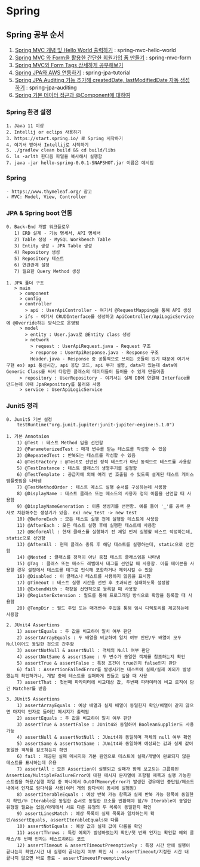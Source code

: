 # Spring

## Spring 공부 순서

1. [Spring MVC 개념 및 Hello World 출력하기](https://velog.io/@guri_coding/Spring-MVC-%EA%B8%B0%EC%B4%88-%EA%B3%B5%EB%B6%80%ED%95%98%EA%B8%B0) : spring-mvc-hello-world
2. [Spring MVC 와 Form을 활용한 간단한 회원가입 폼 만들기](https://velog.io/@guri_coding/Spring-MVC-%EC%99%80-Form%EC%9D%84-%ED%99%9C%EC%9A%A9%ED%95%9C-%ED%9A%8C%EC%9B%90%EA%B0%80%EC%9E%85%ED%95%98%EA%B8%B0) : spring-mvc-form
3. [Spring MVC와 Form Tags 상세하게 공부해보기](https://velog.io/@guri_coding/Spring-MVC%EC%99%80-Form-Tags-%EC%83%81%EC%84%B8%ED%95%98%EA%B2%8C-%EA%B3%B5%EB%B6%80%ED%95%B4%EB%B3%B4%EA%B8%B0)
4. [Spring JPA와 AWS 연동하기](https://velog.io/@guri_coding/Spring-JPA-%EC%99%80-AWS-%EC%97%B0%EB%8F%99%ED%95%98%EA%B8%B0) : spring-jpa-tutorial
5. [Spring JPA Auditing 기능 추가해 createdDate, lastModifiedDate 자동 생성하기](https://velog.io/@guri_coding/Spring-JPA-Auditing-%EA%B8%B0%EB%8A%A5-%EC%B6%94%EA%B0%80%ED%95%B4-createdDate-lastModifiedDate-%EC%9E%90%EB%8F%99-%EC%83%9D%EC%84%B1%ED%95%98%EA%B8%B0) : spring-jpa-auditing
6. [Spring 기본 데이터 접근과 @Component에 대하여](https://velog.io/@guri_coding/Spring-%EA%B8%B0%EB%B3%B8-%EB%8D%B0%EC%9D%B4%ED%84%B0-%EC%A0%91%EA%B7%BC%EA%B3%BC-Component%EC%97%90-%EB%8C%80%ED%95%98%EC%97%AC)

### Spring 환경 설정
    1. Java 11 이상
    2. Intellij or eclips 사용하기
    3. https://start.spring.io/ 로 Spring 시작하기
    4. 여기서 받아서 Intellij로 시작하기
    5. ./gradlew clean build && cd build/libs
    6. ls -arlth 한다음 파일을 복사해서 실행함
    7. java -jar hello-spring-0.0.1-SNAPSHOT.jar 이름은 예시임 

### Spring
    - https://www.thymeleaf.org/ 참고
    - MVC: Model, View, Controller

### JPA & Spring boot 연동

    0. Back-End 개발 워크플로우
       1) ERD 설계 - 기능 명세서, API 명세서
       2) Table 생성 - MySQL Workbench Table
       3) Entity 생성 - JPA Table 생성
       4) Repository 생성
       5) Repository 테스트
       6) 연관관계 설정
       7) 필요한 Query Method 생성
    
    1. JPA 폴더 구조
       > main
         > component
         > config
         > controller
           > api : UserApiController - 여기서 @RequestMapping을 통해 API 생성
         > ifs - 여기서 CRUDInterface를 생성하고 ApiController/ApiLogicService에 @Override하는 방식으로 운영됨
         > model
           > entity : User.java로 @Entity class 생성
           > network
             > request : UserApiRequest.java - Request 구조 
             > response : UserApiResponse.java - Response 구조
             Header.java - Response 중 공통적으로 쓰이는 것들이 있기 때문에 여기서 구현 ex) api 통신시간, api 응답 코드, api 부가 설명, data가 있는데 data에 Generic Class를 써서 다양한 클래스의 데이터들이 들어올 수 있게 만들어줌
         > repository : UserRepository - 여기서는 실제 DB에 연결해 Interface를 만드는데 이때 JpaRepository를 불러와 사용
         > service : UserApiLogicService
      
### Junit5 정리

    0. Junit5 기본 설정
        testRuntime("org.junit.jupiter:junit-jupiter-engine:5.1.0")

    1. 기본 Annotaion
        1) @Test : 테스트 Method 임을 선언함
        2) @ParameterizedTest : 매개 변수를 받는 테스트를 작성할 수 있음
        3) @RepeatedTest : 반복되는 테스트를 작성할 수 있음
        4) @TestFactory : @Test로 선언된 정적 테스트가 아닌 동적으로 테스트를 사용함
        5) @TestInstance : 테스트 클래스의 생명주기를 설정함
        6) @TestTemplate : 공급자에 의해 여러 번 호출될 수 있도록 설계된 테스트 케이스 템플릿임을 나타냄
        7) @TestMethodOrder : 테스트 메소드 실행 순서를 구성하는데 사용함
        8) @DisplayName : 테스트 클래스 또는 메소드의 사용자 정의 이름을 선언할 때 사용함
        9) @DisplayNameGeneration : 이름 생성기를 선언함. 예를 들어 '_'를 공백 문자로 치환해주는 생성기가 있음. ex) new_test -> new test
        10) @BeforeEach : 모든 테스트 실행 전에 실행할 테스트에 사용함
        11) @AfterEach : 모든 테스트 실행 후에 실행한 테스트에 사용함
        12) @BeforeAll : 현재 클래스를 실행하기 전 제일 먼저 실행할 테스트 작성하는데, static으로 선언함
        13) @AfterAll : 현재 클래스 종류 후 해당 테스트를 실행하는데, static으로 선언함
        14) @Nested : 클래스를 정적이 아닌 중첩 테스트 클래스임을 나타냄
        15) @Tag : 클래스 또는 메소드 레벨에서 태그를 선언할 때 사용함. 이를 메이븐을 사용할 경우 설정에서 테스트를 태그로 인식해 포함하거나 제외시킬 수 있음
        16) @Disabled : 이 클래스나 테스트를 사용하지 않음을 표시함
        17) @Timeout : 테스트 실행 시간을 선언 후 초과되면 실패하도록 설정함
        18) @ExtendWith : 확장을 선언적으로 등록할 때 사용함
        19) @RegisterExtension : 필드를 통해 프로그래밍 방식으로 확장을 등록할 때 사용함
        20) @TempDir : 필드 주입 또는 매개변수 주입을 통해 임시 디렉토리를 제공하는데 사용함
    
    2. JUnit4 Assertions
        1) assertEquals : 두 값을 비교하여 일치 여부 판단
        2) assertArrayEquals : 두 배열을 비교하여 일치 여부 판단/두 배열이 모두 Null이어도 동일한 것으로 간주함
        3) assertNotNull & assertNull : 객체의 Null 여부 판단
        4) assertNotSame & assertSame : 두 변수가 동일한 객체를 참조하는지 확인
        5) assertTrue & assertFalse : 특정 조건이 true인지 false인지 판단
        6) fail : AssertionFailedError를 발생시키는 테스트에 실패/실제 예외가 발생했는지 확인하거나, 개발 중에 테스트를 실패하게 만들고 싶을 때 사용
        7) assertThat : 첫번째 파라미터에 비교대상 값, 두번째 파라미터에 비교 로직이 담긴 Matcher를 받음
    
    3. JUnit5 Assertions
        1) assertArrayEquals : 예상 배열과 실제 배열이 동일한지 확인/배열이 같지 않으면 마지막 인자로 들어간 메시지가 출력됨
        2) assertEquals : 두 값을 비교하여 일치 여부 판단
        3) assertTrue & assertFalse : JUnit4와 동일하며 BooleanSupplier도 사용 가능
        4) assertNull & assertNotNull : JUnit4와 동일하며 객체의 null 여부 확인
        5) assertSame & assertNotSame : JUnit4와 동일하며 예상되는 값과 실제 값이 동일한 객체를 참조하는지 확인
        6) fail : 제공된 실패 메시지와 기본 원인으로 테스트에 실패/개발이 완료되지 않은 테스트를 표시하는데 유용
        7) assertAll : 모든 Assertion이 실행되고 실패가 함께 보고되는 그룹화된 Assertion/MultipleFailureError에 대한 메시지 문자열에 포함될 제목과 실행 가능한 스트림을 허용/실행 파일 중 하나에서 OutOfMemoryError가 발생한 경우에만 중단됨/메소드 내에서 인자로 람다식을 사용(여러 개의 람다식이 동시에 실행됨)
        8) assertIterableEquals : 예상 반복 가능 항목과 실제 반복 가능 항목이 동일한지 확인/두 Iterable은 동일한 순서로 동일한 요소를 반환해야 함/두 Iterable이 동일한 유형일 필요는 없음/아래에서 서로 다른 유형의 두 목록이 동일한지 확인
        9) assertLinesMatch : 예상 목록이 실제 목록과 일치하는지 확인/assertEquals, assertIterableEquals와 다름
        10) assertNotEquals : 예상 값과 실제 값이 다름을 확인
        11) assertThrows : 특정 예외가 발생하였는지 확인/첫 번째 인자는 확인할 예외 클래스/두 번째 인자는 테스트하려는 코드
        12) assertTimeout & assertTimeoutPreemptively : 특정 시간 안에 실행이 끝나는지 확인/시간 내 실행이 끝나는지 여부 확인 시 - assertTimeout/지정한 시간 내 끝나지 않으면 바로 종료 - assertTimeoutPreemptively
        


